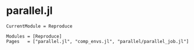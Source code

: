 # parallel.jl


```@meta
CurrentModule = Reproduce
```

```@autodocs
Modules = [Reproduce]
Pages   = ["parallel.jl", "comp_envs.jl", "parallel/parallel_job.jl"]
```
